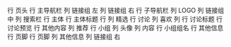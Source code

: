 行 页头
    行 主导航栏
        列 链接组 左
        列 链接组 右
    行 子导航栏
        列 LOGO
        列 链接组 中
        列 搜索栏
行 主体
    行 主体标题
    行
        列 精选
            行 讨论
                列 喜欢
                列
                    行 讨论标题
                    行 讨论预览
                    行 其他内容
        列 推荐
            行 小组
                列 头像
                列 内容
                        行 小组组名
                        行 其他信息
行 页脚
行 页脚
    列 其他信息
    列 链接组 右